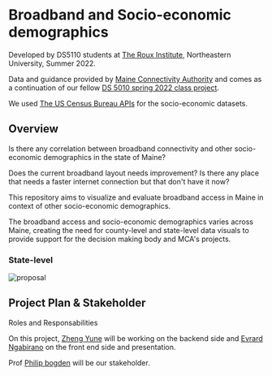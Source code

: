 
# Broadband and Socio-economic demographics


Developed by DS5110 students at [The Roux Institute](https://roux.northeastern.edu/), Northeastern University, Summer 2022.

Data and guidance provided by [Maine Connectivity Authority](https://www.maineconnectivity.org/) and comes as a continuation of our fellow [DS 5010 spring 2022 class project](https://ds5010.github.io/broadband/).

We used [The US Census Bureau APIs](https://www.census.gov/data/developers/data-sets.html) for the socio-economic datasets.

## Overview

Is there any correlation between broadband connectivity and other socio-economic demographics in the state of Maine?

Does the current broadband layout needs improvement? Is there any place that needs a faster internet connection but that don't have it now?

This repository aims to visualize and evaluate broadband access in Maine in context of other socio-economic demographics.

The broadband access  and socio-economic demographics varies across Maine, creating the need for county-level and state-level data visuals to provide support for the decision making body and MCA's projects.

### State-level


![proposal](https://user-images.githubusercontent.com/66234261/180064366-1a72e511-5184-481a-af4e-9ed83cb25246.png)


## Project Plan & Stakeholder

Roles and Responsabilities

On this project, [Zheng Yune](https://github.com/zyune) will be working on the backend side and [Evrard Ngabirano](https://github.com/ebibia) on the front end side and presentation.

Prof [Philip bogden](https://github.com/pbogden) will be our stakeholder. 
